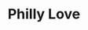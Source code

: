 ---
pid: LLG201
title: Philly Love
location_transcription: Rittenhouse
zipcode: '19106'
outside_phl: 
neighborhood: Society Hill,Old City
age: '16'
age_range: 13-19
instagram: 
image_file_name: LLG_201.jpg
proposal_transcription: philly
topic: Philadelphia,Love
topic_summary: 0, 0
type: Sculpture Statue,Bench
keywords_other: philly, love statue, park
credit: 
image_labels: 
twitter: 
facebook: 
permalink: "/monuments/llg201/"
layout: item-page
---